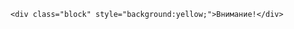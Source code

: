   <!-- <style>                                                                                                                       
    .block {                                                                                                                                                                                                                                                      
      display: flex;                                                                                                                                                                                      
      background:green;                                                                                                                                                                                      
      border-radius: 10px;                                                                                                                                                                                      
      height: 100px;                                                                                                                                                                                      
      width:100px;                                                                                                                                                                                     
      justify-content:center;                                                                                                                                                                                      
      align-items:center;                                                                                                                                                                                      
      font-family: sans-serif;                                                                                                                                                                                      
      color: white;                                                                                                                                                                                     
      transition-property: color, background, border-radius ;                                                                                                                                                                                                    
      transition-duration:2s ;                                                                                                                                                                                      
      transition-timing-function: ease-in-out;                                                                                                                                                                                      
      transition-delay: .5s;                                                                                                                                                                                      
    }                                                                                                                                                                                     
    .block:hover {                                                                                                                                                                                      
      color: black;                                                                                                                                                                                     
      border-radius: 100%;                                                                                                                                                                                      
      background:yellow ;                                                                                                                                                                                     
    }          </style>   -->
    
   



  

    <div class="block" style="background:yellow;">Внимание!</div>
